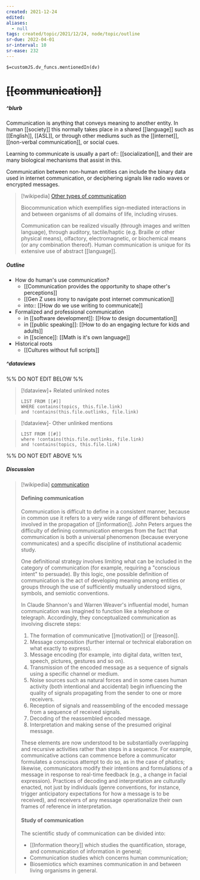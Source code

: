 ```yaml
---
created: 2021-12-24 
edited: 
aliases:
  - null
tags: created/topic/2021/12/24, node/topic/outline
sr-due: 2022-04-01
sr-interval: 10
sr-ease: 232
---
```

`$=customJS.dv_funcs.mentionedIn(dv)`

# <s class="topic-title">[[communication]]</s>

##### ^blurb

Communication is anything that conveys meaning to another entity.
In human [[society]] this normally takes place in a shared [[language]] such as [[English]], [[ASL]], or through other mediums such as the [[internet]], [[non-verbal communication]], or social cues.

Learning to communicate is usually a 
part of:: [[socialization]], and their are many biological mechanisms that assist in this.

Communication between non-human entities can include the binary data used in internet communication, or deciphering signals like radio waves or encrypted messages.

> [!wikipedia] [Other types of communication](https://en.wikipedia.org/wiki/Communication)
> 
> Biocommunication which exemplifies sign-mediated interactions in and between organisms of all domains of life, including viruses.
> 
> Communication can be realized visually (through images and written language), through auditory, tactile/haptic (e.g. Braille or other physical means), olfactory, electromagnetic, or biochemical means (or any combination thereof). Human communication is unique for its extensive use of abstract [[language]].
> 

##### Outline

- How do human's use communication?
	- [[Communication provides the opportunity to shape other's perceptions]]
	- [[Gen Z uses irony to navigate post internet communication]]
	- into:: [[How do we use writing to communicate]]
- Formalized and professional communication
	- in [[software development]]: [[How to design documentation]]
	- in [[public speaking]]: [[How to do an engaging lecture for kids and adults]]
	- in [[science]]: [[Math is it's own language]]
- Historical roots
	- [[Cultures without full scripts]]

##### ^dataviews

%% DO NOT EDIT BELOW %%
> [!dataview]+ Related unlinked notes
> ```dataview
> LIST FROM [[#]]
> WHERE contains(topics, this.file.link)
> and !contains(this.file.outlinks, file.link)
> ```
 
> [!dataview]- Other unlinked mentions
> ```dataview
> LIST FROM [[#]]
> where !contains(this.file.outlinks, file.link)
> and !contains(topics, this.file.link)
> ```

%% DO NOT EDIT ABOVE %%

##### Discussion

> [!wikipedia] [communication](https://en.wikipedia.org/wiki/Communication)
> #### Defining communication
> 
> Communication is difficult to define in a consistent manner, because in common use it refers to a very wide range of different behaviors involved in the propagation of [[information]]. John Peters argues the difficulty of defining communication emerges from the fact that communication is both a universal phenomenon (because everyone communicates) and a specific discipline of institutional academic study.
> 
> One definitional strategy involves limiting what can be included in the category of communication (for example, requiring a "conscious intent" to persuade). By this logic, one possible definition of communication is the act of developing meaning among entities or groups through the use of sufficiently mutually understood signs, symbols, and semiotic conventions.
> 
> In Claude Shannon's and Warren Weaver's influential model, human communication was imagined to function like a telephone or telegraph. Accordingly, they conceptualized communication as involving discrete steps:
> 1. The formation of communicative [[motivation]] or [[reason]].
> 3. Message composition (further internal or technical elaboration on what exactly to express).
> 5. Message encoding (for example, into digital data, written text, speech, pictures, gestures and so on).
> 7. Transmission of the encoded message as a sequence of signals using a specific channel or medium.
> 9. Noise sources such as natural forces and in some cases human activity (both intentional and accidental) begin influencing the quality of signals propagating from the sender to one or more receivers.
> 11. Reception of signals and reassembling of the encoded message from a sequence of received signals.
> 13. Decoding of the reassembled encoded message.
> 15. Interpretation and making sense of the presumed original message.
> 
> These elements are now understood to be substantially overlapping and recursive activities rather than steps in a sequence. For example, communicative actions can commence before a communicator formulates a conscious attempt to do so, as in the case of phatics; likewise, communicators modify their intentions and formulations of a message in response to real-time feedback (e.g., a change in facial expression). Practices of decoding and interpretation are culturally enacted, not just by individuals (genre conventions, for instance, trigger anticipatory expectations for how a message is to be received), and receivers of any message operationalize their own frames of reference in interpretation.
> 
> #### Study of communication
> 
> The scientific study of communication can be divided into:
> - [[Information theory]] which studies the quantification, storage, and communication of information in general;
> - Communication studies which concerns human communication;
> - Biosemiotics which examines communication in and between living organisms in general.
> 
>
